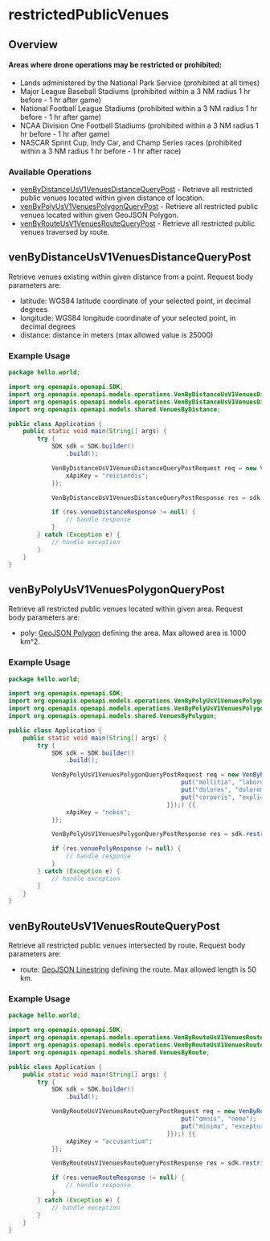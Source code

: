 # restrictedPublicVenues

## Overview

#### Areas where drone operations may be restricted or prohibited:
* Lands administered by the National Park Service (prohibited at all times)
* Major League Baseball Stadiums (prohibited within a 3 NM radius 1 hr before - 1 hr after game)
* National Football League Stadiums (prohibited within a 3 NM radius 1 hr before - 1 hr after game)
* NCAA Division One Football Stadiums (prohibited within a 3 NM radius 1 hr before - 1 hr after game)
* NASCAR Sprint Cup, Indy Car, and Champ Series races (prohibited within a 3 NM radius 1 hr before - 1 hr after race)

### Available Operations

* [venByDistanceUsV1VenuesDistanceQueryPost](#venbydistanceusv1venuesdistancequerypost) - Retrieve all restricted public venues located within given distance of location.
* [venByPolyUsV1VenuesPolygonQueryPost](#venbypolyusv1venuespolygonquerypost) - Retrieve all restricted public venues located within given GeoJSON Polygon.
* [venByRouteUsV1VenuesRouteQueryPost](#venbyrouteusv1venuesroutequerypost) - Retrieve all restricted public venues traversed by route.

## venByDistanceUsV1VenuesDistanceQueryPost

Retrieve venues existing within given distance from a point. Request body parameters are:
* latitude:  WGS84 latitude coordinate of your selected point, in decimal degrees
* longitude:  WGS84 longitude coordinate of your selected point, in decimal degrees
* distance:  distance in meters (max allowed value is 25000)

### Example Usage

```java
package hello.world;

import org.openapis.openapi.SDK;
import org.openapis.openapi.models.operations.VenByDistanceUsV1VenuesDistanceQueryPostRequest;
import org.openapis.openapi.models.operations.VenByDistanceUsV1VenuesDistanceQueryPostResponse;
import org.openapis.openapi.models.shared.VenuesByDistance;

public class Application {
    public static void main(String[] args) {
        try {
            SDK sdk = SDK.builder()
                .build();

            VenByDistanceUsV1VenuesDistanceQueryPostRequest req = new VenByDistanceUsV1VenuesDistanceQueryPostRequest(                new VenuesByDistance(437032L, 697631L, 602.25);) {{
                xApiKey = "reiciendis";
            }};            

            VenByDistanceUsV1VenuesDistanceQueryPostResponse res = sdk.restrictedPublicVenues.venByDistanceUsV1VenuesDistanceQueryPost(req);

            if (res.venueDistanceResponse != null) {
                // handle response
            }
        } catch (Exception e) {
            // handle exception
        }
    }
}
```

## venByPolyUsV1VenuesPolygonQueryPost

Retrieve all restricted public venues located within given area. Request body parameters are:
* poly:  [GeoJSON Polygon](https://www.rfc-editor.org/rfc/rfc7946.html#appendix-A) defining the area. Max allowed area is 1000 km^2.

### Example Usage

```java
package hello.world;

import org.openapis.openapi.SDK;
import org.openapis.openapi.models.operations.VenByPolyUsV1VenuesPolygonQueryPostRequest;
import org.openapis.openapi.models.operations.VenByPolyUsV1VenuesPolygonQueryPostResponse;
import org.openapis.openapi.models.shared.VenuesByPolygon;

public class Application {
    public static void main(String[] args) {
        try {
            SDK sdk = SDK.builder()
                .build();

            VenByPolyUsV1VenuesPolygonQueryPostRequest req = new VenByPolyUsV1VenuesPolygonQueryPostRequest(                new VenuesByPolygon(                new java.util.HashMap<String, Object>() {{
                                                put("mollitia", "laborum");
                                                put("dolores", "dolorem");
                                                put("corporis", "explicabo");
                                            }});) {{
                xApiKey = "nobis";
            }};            

            VenByPolyUsV1VenuesPolygonQueryPostResponse res = sdk.restrictedPublicVenues.venByPolyUsV1VenuesPolygonQueryPost(req);

            if (res.venuePolyResponse != null) {
                // handle response
            }
        } catch (Exception e) {
            // handle exception
        }
    }
}
```

## venByRouteUsV1VenuesRouteQueryPost

Retrieve all restricted public venues intersected by route. Request body parameters are:
* route: [GeoJSON Linestring](https://www.rfc-editor.org/rfc/rfc7946.html#appendix-A) defining the route. Max allowed length is 50 km.

### Example Usage

```java
package hello.world;

import org.openapis.openapi.SDK;
import org.openapis.openapi.models.operations.VenByRouteUsV1VenuesRouteQueryPostRequest;
import org.openapis.openapi.models.operations.VenByRouteUsV1VenuesRouteQueryPostResponse;
import org.openapis.openapi.models.shared.VenuesByRoute;

public class Application {
    public static void main(String[] args) {
        try {
            SDK sdk = SDK.builder()
                .build();

            VenByRouteUsV1VenuesRouteQueryPostRequest req = new VenByRouteUsV1VenuesRouteQueryPostRequest(                new VenuesByRoute(                new java.util.HashMap<String, Object>() {{
                                                put("omnis", "nemo");
                                                put("minima", "excepturi");
                                            }});) {{
                xApiKey = "accusantium";
            }};            

            VenByRouteUsV1VenuesRouteQueryPostResponse res = sdk.restrictedPublicVenues.venByRouteUsV1VenuesRouteQueryPost(req);

            if (res.venueRouteResponse != null) {
                // handle response
            }
        } catch (Exception e) {
            // handle exception
        }
    }
}
```
